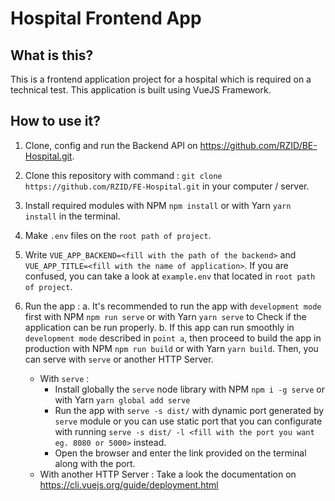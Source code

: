 # Hospital Frontend App

## What is this?

This is a frontend application project for a hospital which is required on a technical test. This application is built using VueJS Framework.

## How to use it?

1. Clone, config and run the Backend API on https://github.com/RZID/BE-Hospital.git.

2. Clone this repository with command : `git clone https://github.com/RZID/FE-Hospital.git` in your computer / server.

3. Install required modules with NPM `npm install` or with Yarn `yarn install` in the terminal.

4. Make `.env` files on the `root path of project`.

5. Write `VUE_APP_BACKEND=<fill with the path of the backend>` and `VUE_APP_TITLE=<fill with the name of application>`. If you are confused, you can take a look at `example.env` that located in `root path of project`.

6. Run the app :
   a. It's recommended to run the app with `development mode` first with NPM `npm run serve` or with Yarn `yarn serve` to Check if the application can be run properly.
   b. If this app can run smoothly in `development mode` described in `point a`, then proceed to build the app in production with NPM `npm run build` or with Yarn `yarn build`. Then, you can serve with `serve` or another HTTP Server.
   - With `serve` :
     - Install globally the `serve` node library with NPM `npm i -g serve` or with Yarn `yarn global add serve`
     - Run the app with `serve -s dist/` with dynamic port generated by `serve` module or you can use static port that you can configurate with running `serve -s dist/ -l <fill with the port you want eg. 8080 or 5000>` instead.
     - Open the browser and enter the link provided on the terminal along with the port.
   - With another HTTP Server : Take a look the documentation on https://cli.vuejs.org/guide/deployment.html
